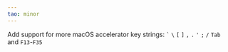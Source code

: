 ```yaml
---
tao: minor
---
```


Add support for more macOS accelerator key strings: `` ` `` `\` `[` `]` `,` `.` `'` `;` `/` `Tab` and `F13`-`F35`
